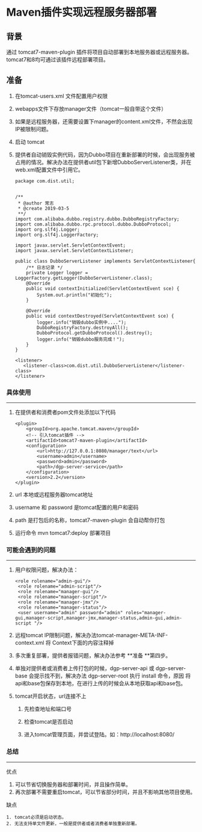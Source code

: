 # Maven插件实现远程服务器部署

## 背景

通过 tomcat7-maven-plugin 插件将项目自动部署到本地服务器或远程服务器。tomcat7和8均可通过该插件远程部署项目。

## 准备

1. 在tomcat-users.xml 文件配置用户权限

2. webapps文件下存放manager文件（tomcat一般自带这个文件）

3. 如果是远程服务器，还需要设置下manager的content.xml文件，不然会出现IP被限制问题。

4. 启动 tomcat

5. 提供者自动销毁实例代码，因为Dubbo项目在重新部署的时候，会出现服务被占用的情况。解决办法在提供者util包下新增DubboServerListener类，并在web.xml配置文件中引用它。

   ```
   package com.dist.util;
   
   
   /**
    * @author 常志
    * @create 2019-03-5
    **/
   import com.alibaba.dubbo.registry.dubbo.DubboRegistryFactory;
   import com.alibaba.dubbo.rpc.protocol.dubbo.DubboProtocol;
   import org.slf4j.Logger;
   import org.slf4j.LoggerFactory;
   
   import javax.servlet.ServletContextEvent;
   import javax.servlet.ServletContextListener;
   
   public class DubboServerListener implements ServletContextListener{
       /** 日志记录 */
       private Logger logger = LoggerFactory.getLogger(DubboServerListener.class);
       @Override
       public void contextInitialized(ServletContextEvent sce) {
           System.out.println("初始化");
       }
   
       @Override
       public void contextDestroyed(ServletContextEvent sce) {
           logger.info("销毁dubbo实例中....");
           DubboRegistryFactory.destroyAll();
           DubboProtocol.getDubboProtocol().destroy();
           logger.info("销毁dubbo服务完成！");
       }
   }
   ```

   ```
   <listener>
      <listener-class>com.dist.util.DubboServerListener</listener-class>
   </listener>
   ```

   

### 具体使用

------

1. 在提供者和消费者pom文件处添加以下代码

   ```
   <plugin>
       <groupId>org.apache.tomcat.maven</groupId>
       <!-- 引入tomcat插件 -->
       <artifactId>tomcat7-maven-plugin</artifactId>
       <configuration>
           <url>http://127.0.0.1:8080/manager/text</url>
           <username>admin</username>
           <password>admin</password>
           <path>/dgp-server-service</path>
       </configuration>
       <version>2.2</version>
   </plugin>
   ```

2. url 本地或远程服务器tomcat地址

3. username 和 password 是tomcat配置的用户和密码

4. path 是打包后的名称，tomcat7-maven-plugin 会自动帮你打包

5. 运行命令 mvn tomcat7:deploy 部署项目

   

### 可能会遇到的问题

------

1. 用户权限问题，解决办法：

   ```
   <role rolename="admin-gui"/>
   	<role rolename="admin-script"/>
   	<role rolename="manager-gui"/>
   	<role rolename="manager-script"/>
   	<role rolename="manager-jmx"/>
   	<role rolename="manager-status"/>
   	<user username="admin" password="admin" roles="manager-gui,manager-script,manager-jmx,manager-status,admin-gui,admin-script "/>
   ```

2. 远程tomcat IP限制问题，解决办法tomcat-manager-META-INF-context.xml 将 Context下面的内容注释掉
3. 多次重复部署，提供者报错问题，解决办法参考 **准备 **第四步。

4. 单独对提供者或消费者上传打包的时候，dgp-server-api 或 dgp-server-base 会提示找不到，解决办法 dgp-server-root 执行 install 命令，原因 将api和base包保存到本地，在进行上传的时候会从本地获取api和base包。

5. tomcat开启状态，url连接不上

   1. 先检查地址和端口号

   2. 检查tomcat是否启动

   3. 进入tomcat管理页面，并尝试登陆。如：http://localhost:8080/

      

### 总结

------

优点

1. 可以节省切换服务器和部署时间，并且操作简单。
2. 再次部署不需要重启tomcat，可以节省部分时间，并且不影响其他项目使用。

缺点

 	1. tomcat必须是启动状态。
 	2. 无法支持单文件更新，一般是提供者或者消费者单独重新部署。